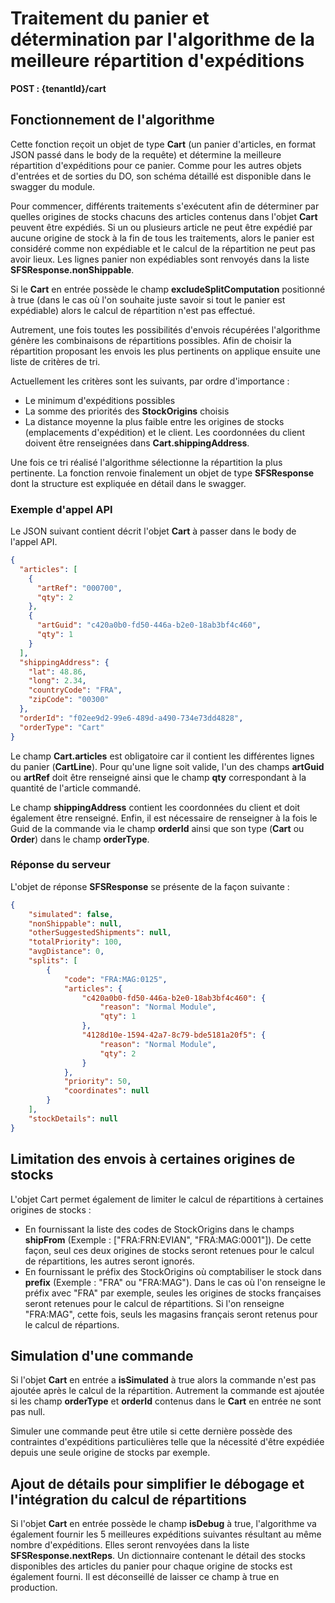 # Traitement du panier et détermination par l'algorithme de la meilleure répartition d'expéditions

__POST : {tenantId}/cart__

## Fonctionnement de l'algorithme

Cette fonction reçoit un objet de type __Cart__ (un panier d'articles, en format JSON passé dans le body de la requête) et détermine la meilleure répartition d'expéditions pour ce panier. Comme pour les autres objets d'entrées et de sorties du DO, son schéma détaillé est disponible dans le swagger du module.

Pour commencer, différents traitements s'exécutent afin de déterminer par quelles origines de stocks chacuns des articles contenus dans l'objet __Cart__ peuvent être expédiés. Si un ou plusieurs article ne peut être expédié par aucune origine de stock à la fin de tous les traitements, alors le panier est considéré comme non expédiable et le calcul de la répartition ne peut pas avoir lieux. Les lignes panier non expédiables sont renvoyés dans la liste __SFSResponse.nonShippable__. 

Si le __Cart__ en entrée possède le champ __excludeSplitComputation__ positionné à true (dans le cas où l'on souhaite juste savoir si tout le panier est expédiable) alors le calcul de répartition n'est pas effectué.

Autrement, une fois toutes les possibilités d'envois récupérées l'algorithme génère les combinaisons de répartitions possibles. Afin de choisir la répartition proposant les envois les plus pertinents on applique ensuite une liste de critères de tri.

Actuellement les critères sont les suivants, par ordre d'importance :
- Le minimum d'expéditions possibles
- La somme des priorités des __StockOrigins__ choisis
- La distance moyenne la plus faible entre les origines de stocks (emplacements d'expédition) et le client. Les coordonnées du client doivent être renseignées dans __Cart.shippingAddress__.

Une fois ce tri réalisé l'algorithme sélectionne la répartition la plus pertinente. La fonction renvoie finalement un objet de type __SFSResponse__ dont la structure est expliquée en détail dans le swagger.

### Exemple d'appel API

Le JSON suivant contient décrit l'objet __Cart__ à passer dans le body de l'appel API.

```json
{
  "articles": [
    {
      "artRef": "000700",
      "qty": 2
    },
    {
      "artGuid": "c420a0b0-fd50-446a-b2e0-18ab3bf4c460",
      "qty": 1
    }
  ],
  "shippingAddress": {
    "lat": 48.86,
    "long": 2.34,
    "countryCode": "FRA",
    "zipCode": "00300"
  },
  "orderId": "f02ee9d2-99e6-489d-a490-734e73dd4828",
  "orderType": "Cart"
}
```
Le champ __Cart.articles__ est obligatoire car il contient les différentes lignes du panier (__CartLine__). Pour qu'une ligne soit valide, l'un des champs __artGuid__ ou __artRef__ doit être renseigné ainsi que le champ __qty__ correspondant à la quantité de l'article commandé.

Le champ __shippingAddress__ contient les coordonnées du client et doit également être renseigné.
Enfin, il est nécessaire de renseigner à la fois le Guid de la commande via le champ __orderId__ ainsi que son type (__Cart__ ou __Order__) dans le champ __orderType__.

### Réponse du serveur

L'objet de réponse __SFSResponse__ se présente de la façon suivante :

```json
{
    "simulated": false,
    "nonShippable": null,
    "otherSuggestedShipments": null,
    "totalPriority": 100,
    "avgDistance": 0,
    "splits": [
        {
            "code": "FRA:MAG:0125",
            "articles": {
                "c420a0b0-fd50-446a-b2e0-18ab3bf4c460": {
                    "reason": "Normal Module",
                    "qty": 1
                },
                "4128d10e-1594-42a7-8c79-bde5181a20f5": {
                    "reason": "Normal Module",
                    "qty": 2
                }
            },
            "priority": 50,
            "coordinates": null
        }
    ],
    "stockDetails": null
}
```

## Limitation des envois à certaines origines de stocks

L'objet Cart permet également de limiter le calcul de répartitions à certaines origines de stocks :

- En fournissant la liste des codes de StockOrigins dans le champs __shipFrom__ (Exemple : ["FRA:FRN:EVIAN", "FRA:MAG:0001"]). De cette façon, seul ces deux origines de stocks seront retenues pour le calcul de répartitions, les autres seront ignorés.
- En fournissant le préfix des StockOrigins où comptabiliser le stock dans __prefix__ (Exemple : "FRA" ou "FRA:MAG"). Dans le cas où l'on renseigne le préfix avec "FRA" par exemple, seules les origines de stocks françaises seront retenues pour le calcul de répartitions. Si l'on renseigne "FRA:MAG", cette fois, seuls les magasins français seront retenus pour le calcul de répartions.

## Simulation d'une commande

Si l'objet __Cart__ en entrée a __isSimulated__ à true alors la commande n'est pas ajoutée après le calcul de la répartition. Autrement la commande est ajoutée si les champ __orderType__ et __orderId__ contenus dans le __Cart__ en entrée ne sont pas null.

Simuler une commande peut être utile si cette dernière possède des contraintes d'expéditions particulières telle que la nécessité d'être expédiée depuis une seule origine de stocks par exemple.

## Ajout de détails pour simplifier le débogage et l'intégration du calcul de répartitions

Si l'objet __Cart__ en entrée possède le champ __isDebug__ à true, l'algorithme va également fournir les 5 meilleures expéditions suivantes résultant au même nombre d'expéditions. Elles seront renvoyées dans la liste __SFSResponse.nextReps__. Un dictionnaire contenant le détail des stocks disponibles des articles du panier pour chaque origine de stocks est également fourni. Il est déconseillé de laisser ce champ à true en production.
